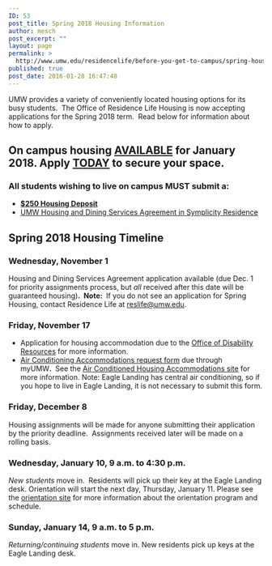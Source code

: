 ```yaml
---
ID: 53
post_title: Spring 2018 Housing Information
author: mesch
post_excerpt: ""
layout: page
permalink: >
  http://www.umw.edu/residencelife/before-you-get-to-campus/spring-housing-information/
published: true
post_date: 2016-01-28 16:47:48
---
```

UMW provides a variety of conveniently located housing options for its busy students.  The Office of Residence Life Housing is now accepting applications for the Spring 2018 term.  Read below for information about how to apply.
<h2>On campus housing <strong><u>AVAILABLE</u></strong> for January 2018. Apply <strong><u>TODAY</u></strong> to secure your space.</h2>
<h3><strong>All</strong> students wishing to live on campus <strong>MUST</strong> submit a:<strong> </strong></h3>
<ul>
 	<li><a href="http://students.umw.edu/residencelife/deposit/"><strong>$250 Housing Deposit</strong></a></li>
 	<li><a href="http://students.umw.edu/residencelife/agreementinfo/">UMW Housing and Dining Services Agreement in Symplicity Residence</a></li>
</ul>
<h2>Spring 2018 Housing Timeline</h2>
<h3>Wednesday, November 1</h3>
Housing and Dining Services Agreement application available (due Dec. 1 for priority assignments process, but <em>all</em> received after this date will be guaranteed housing)<strong>.  Note: </strong> If you do not see an application for Spring Housing, contact Residence Life at <a href="mailto:reslife@umw.edu">reslife@umw.edu</a>.
<h3>Friday, November 17</h3>
<ul>
 	<li>Application for housing accommodation due to the <a href="http://academics.umw.edu/disability/accommodations/housing-accommodations/">Office of Disability Resources</a> for more information.</li>
 	<li><a href="https://orgsync.com/59554/forms/87507">Air Conditioning Accommodations request form</a> due through myUMW<strong>. </strong> See the <a href="http://www.umw.edu/residencelife/before-you-get-to-campus/air-conditioned/">Air Conditioned Housing Accommodations site</a> for more information. Note: Eagle Landing has central air conditioning, so if you hope to live in Eagle Landing, it is not necessary to submit this form.</li>
</ul>
<h3>Friday, December 8</h3>
Housing assignments will be made for anyone submitting their application by the priority deadline.  Assignments received later will be made on a rolling basis.
<h3>Wednesday, January 10, 9 a.m. to 4:30 p.m.</h3>
<em>New students</em> move in.  Residents will pick up their key at the Eagle Landing desk. Orientation will start the next day, Thursday, January 11. Please see the <a href="http://orientation.umw.edu">orientation site</a> for more information about the orientation program and schedule.
<h3>Sunday, January 14, 9 a.m. to 5 p.m.</h3>
<em>Returning/continuing students</em> move in. New residents pick up keys at the Eagle Landing desk.